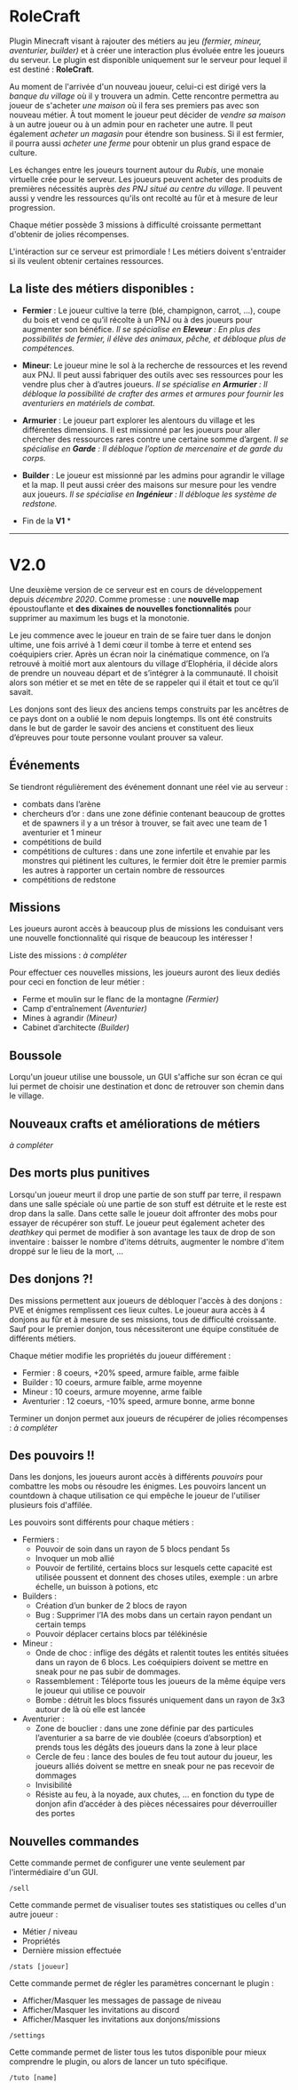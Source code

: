 # RoleCraft

Plugin Minecraft visant à rajouter des métiers au jeu *(fermier, mineur, aventurier, builder)* et à créer une interaction plus évoluée entre les joueurs du serveur. Le plugin est disponible uniquement sur le serveur pour lequel il est destiné : **RoleCraft**.

Au moment de l'arrivée d'un nouveau joueur, celui-ci est dirigé vers la *banque du village* où il y trouvera un admin. Cette rencontre permettra au joueur de s'acheter *une maison* où il fera ses premiers pas avec son nouveau métier. À tout moment le joueur peut décider de *vendre sa maison* à un autre joueur ou à un admin pour en racheter une autre. Il peut également *acheter un magasin* pour étendre son business. Si il est fermier, il pourra aussi *acheter une ferme* pour obtenir un plus grand espace de culture.

Les échanges entre les joueurs tournent autour du *Rubis*, une monaie virtuelle crée pour le serveur. Les joueurs peuvent acheter des produits de premières nécessités auprès *des PNJ situé au centre du village*. Il peuvent aussi y vendre les ressources qu'ils ont recolté au fûr et à mesure de leur progression.

Chaque métier possède 3 missions à difficulté croissante permettant d'obtenir de jolies récompenses.

L'intéraction sur ce serveur est primordiale ! Les métiers doivent s'entraider si ils veulent obtenir certaines ressources.

## La liste des métiers disponibles :

* **Fermier** : Le joueur cultive la terre (blé, champignon, carrot, …), coupe du bois et vend ce qu’il récolte à un PNJ ou à des joueurs pour augmenter son bénéfice. *Il se spécialise en **Eleveur** : En plus des possibilités de fermier, il élève des animaux, pêche, et débloque plus de compétences.*
* **Mineur**: Le joueur mine le sol à la recherche de ressources et les revend aux PNJ. Il peut aussi fabriquer des outils avec ses ressources pour les vendre plus cher à d’autres joueurs. *Il se spécialise en **Armurier** : Il débloque la possibilité de crafter des armes et armures pour fournir les aventuriers en matériels de combat.*
* **Armurier** : Le joueur part explorer les alentours du village et les différentes dimensions. Il est missionné par les joueurs pour aller chercher des ressources rares contre une certaine somme d’argent. *Il se spécialise en **Garde** : Il débloque l’option de mercenaire et de garde du corps.*
* **Builder** : Le joueur est missionné par les admins pour agrandir le village et la map. Il peut aussi créer des maisons sur mesure pour les vendre aux joueurs. *Il se spécialise en **Ingénieur** : Il débloque les système de redstone.*

* Fin de la **V1** *

***

# V2.0

Une deuxième version de ce serveur est en cours de développement depuis *décembre 2020*. Comme promesse : une **nouvelle map** époustouflante et **des dixaines de nouvelles fonctionnalités** pour supprimer au maximum les bugs et la monotonie.

Le jeu commence avec le joueur en train de se faire tuer dans le donjon ultime, une fois arrivé à 1 demi cœur il tombe à terre et entend ses coéquipiers crier. Après un écran noir la cinématique commence, on l’a retrouvé à moitié mort aux alentours du village d’Elophéria, il décide alors de prendre un nouveau départ et de s’intégrer à la communauté. Il choisit alors son métier et se met en tête de se rappeler qui il était et tout ce qu’il savait.

Les donjons sont des lieux des anciens temps construits par les ancêtres de ce pays dont on a oublié le nom depuis longtemps. Ils ont été construits dans le but de garder le savoir des anciens et constituent des lieux d’épreuves pour toute personne voulant prouver sa valeur.

## Événements

Se tiendront régulièrement des événement donnant une réel vie au serveur :

* combats dans l’arène
* chercheurs d’or : dans une zone définie contenant beaucoup de grottes et de spawners il y a un trésor à trouver, se fait avec une team de 1 aventurier et 1 mineur
* compétitions de build
* compétitions de cultures : dans une zone infertile et envahie par les monstres qui piétinent les cultures, le fermier doit être le premier parmis les autres à rapporter un certain nombre de ressources
* compétitions de redstone

## Missions

Les joueurs auront accès à beaucoup plus de missions les conduisant vers une nouvelle fonctionnalité qui risque de beaucoup les intéresser !

Liste des missions : *à compléter*

Pour effectuer ces nouvelles missions, les joueurs auront des lieux dediés pour ceci en fonction de leur métier :

* Ferme et moulin sur le flanc de la montagne *(Fermier)*
* Camp d'entraînement *(Aventurier)*
* Mines à agrandir *(Mineur)*
* Cabinet d’architecte *(Builder)*

## Boussole

Lorqu'un joueur utilise une boussole, un GUI s'affiche sur son écran ce qui lui permet de choisir une destination et donc de retrouver son chemin dans le village.

## Nouveaux crafts et améliorations de métiers

*à compléter*

## Des morts plus punitives

Lorsqu'un joueur meurt il drop une partie de son stuff par terre, il respawn dans une salle spéciale où une partie de son stuff est détruite et le reste est drop dans la salle. Dans cette salle le joueur doit affronter des mobs pour essayer de récupérer son stuff. Le joueur peut également acheter des *deathkey* qui permet de modifier à son avantage les taux de drop de son inventaire : baisser le nombre d'items détruits, augmenter le nombre d'item droppé sur le lieu de la mort, ...

## Des donjons ?!

Des missions permettent aux joueurs de débloquer l'accès à des donjons : PVE et énigmes remplissent ces lieux cultes. Le joueur aura accès à 4 donjons au fûr et à mesure de ses missions, tous de difficulté croissante. Sauf pour le premier donjon, tous nécessiteront une équipe constituée de différents métiers.

Chaque métier modifie les propriétés du joueur différement :

* Fermier : 8 coeurs, +20% speed, armure faible, arme faible
* Builder : 10 coeurs, armure faible, arme moyenne
* Mineur : 10 coeurs, armure moyenne, arme faible
* Aventurier : 12 coeurs, -10% speed, armure bonne, arme bonne

Terminer un donjon permet aux joueurs de récupérer de jolies récompenses : *à compléter*

## Des pouvoirs !!

Dans les donjons, les joueurs auront accès à différents *pouvoirs* pour combattre les mobs ou résoudre les énigmes. Les pouvoirs lancent un countdown à chaque utilisation ce qui empêche le joueur de l'utiliser plusieurs fois d'affilée.

Les pouvoirs sont différents pour chaque métiers :

* Fermiers :
	* Pouvoir de soin dans un rayon de 5 blocs pendant 5s
	* Invoquer un mob allié
	* Pouvoir de fertilité, certains blocs sur lesquels cette capacité est utilisée poussent et donnent des choses utiles, exemple : un arbre échelle, un buisson à potions, etc
* Builders :
	* Création d’un bunker de 2 blocs de rayon
	* Bug : Supprimer l’IA des mobs dans un certain rayon pendant un certain temps
	* Pouvoir déplacer certains blocs par télékinésie
* Mineur :
	* Onde de choc : inflige des dégâts et ralentit toutes les entités situées dans un rayon de 6 blocs. Les coéquipiers doivent se mettre en sneak pour ne pas subir de dommages.
	* Rassemblement : Téléporte tous les joueurs de la même équipe vers le joueur qui utilise ce pouvoir
	* Bombe : détruit les blocs fissurés uniquement dans un rayon de 3x3 autour de là où elle est lancée
* Aventurier :
	* Zone de bouclier : dans une zone définie par des particules l’aventurier a sa barre de vie doublée (coeurs d’absorption) et prends tous les dégâts des joueurs dans la zone à leur place
	* Cercle de feu : lance des boules de feu tout autour du joueur, les joueurs alliés doivent se mettre en sneak pour ne pas recevoir de dommages
	* Invisibilité
	* Résiste au feu, à la noyade, aux chutes, … en fonction du type de donjon afin d’accéder à des pièces nécessaires pour déverrouiller des portes 


## Nouvelles commandes

Cette commande permet de configurer une vente seulement par l'intermédiaire d'un GUI.
```
/sell
```

Cette commande permet de visualiser toutes ses statistiques ou celles d'un autre joueur :
* Métier / niveau
* Propriétés
* Dernière mission effectuée
```
/stats [joueur]
```

Cette commande permet de régler les paramètres concernant le plugin :
* Afficher/Masquer les messages de passage de niveau
* Afficher/Masquer les invitations au discord
* Afficher/Masquer les invitations aux donjons/missions
```
/settings
```

Cette commande permet de lister tous les tutos disponible pour mieux comprendre le plugin, ou alors de lancer un tuto spécifique.
```
/tuto [name]
```